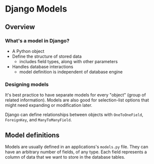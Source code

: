 # Django Models

## Overview

### What's a model in Django?

- A Python object
- Define the structure of stored data
  - includes field types, along with other parameters
- Handles database interactions
  - model definition is independent of database engine

### Designing models

It's best practice to have separate models for every "object" (group of related information). Models are also good for selection-list options that might need expanding or modification later.

Django can define relationships between objects with `OneToOneField`, `ForeignKey`, and `ManyToManyField`.

## Model definitions

Models are usually defined in an applications's `models.py` file. They can have an arbitrary number of fields, of any type. Each field represents a column of data that we want to store in the database tables.
